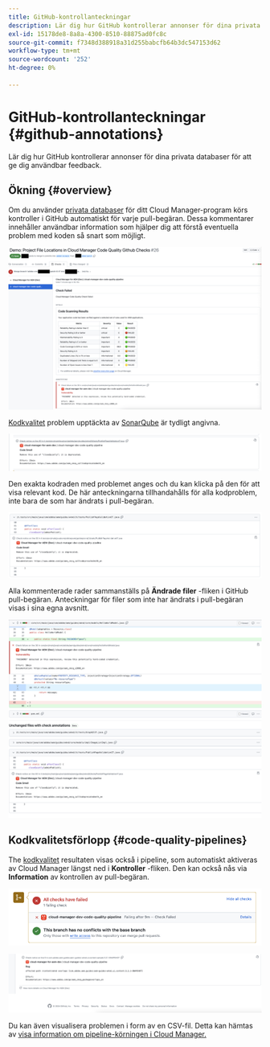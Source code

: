 ```yaml
---
title: GitHub-kontrollanteckningar
description: Lär dig hur GitHub kontrollerar annonser för dina privata databaser för att ge dig användbar feedback.
exl-id: 15178de8-8a8a-4300-8510-88875ad0fc8c
source-git-commit: f7348d388918a31d255babcfb64b3dc547153d62
workflow-type: tm+mt
source-wordcount: '252'
ht-degree: 0%

---
```



# GitHub-kontrollanteckningar {#github-annotations}

Lär dig hur GitHub kontrollerar annonser för dina privata databaser för att ge dig användbar feedback.

## Ökning {#overview}

Om du använder [privata databaser](private-repositories.md) för ditt Cloud Manager-program körs kontroller i GitHub automatiskt för varje pull-begäran. Dessa kommentarer innehåller användbar information som hjälper dig att förstå eventuella problem med koden så snart som möjligt.

![Exempel på GitHub-kontrollanteckningar](assets/github-check-annotations.png)

[Kodkvalitet](/help/implementing/cloud-manager/code-quality-testing.md) problem upptäckta av [SonarQube](/help/implementing/cloud-manager/custom-code-quality-rules.md) är tydligt angivna.

![Exempel på kommentar om kodproblem](assets/github-check-annotations-example.png)

Den exakta kodraden med problemet anges och du kan klicka på den för att visa relevant kod. De här anteckningarna tillhandahålls för alla kodproblem, inte bara de som har ändrats i pull-begäran.

![Exempel på kommentar om kodproblem](assets/github-check-annotations-example-code.png)

Alla kommenterade rader sammanställs på **Ändrade filer** -fliken i GitHub pull-begäran. Anteckningar för filer som inte har ändrats i pull-begäran visas i sina egna avsnitt.

![Exempel på anteckningar i filer har ändrats](assets/github-check-annotations-files-changed.png)

## Kodkvalitetsförlopp {#code-quality-pipelines}

The [kodkvalitet](/help/implementing/cloud-manager/code-quality-testing.md) resultaten visas också i pipeline, som automatiskt aktiveras av Cloud Manager längst ned i **Kontroller** -fliken. Den kan också nås via **Information** av kontrollen av pull-begäran.

![Exempel på anteckningar](assets/github-check-annotations-code-quality.png)

![Exempel på anteckningar](assets/github-check-annotations-code-quality-2.png)

Du kan även visualisera problemen i form av en CSV-fil. Detta kan hämtas av [visa information om pipeline-körningen i Cloud Manager.](/help/implementing/cloud-manager/configuring-pipelines/managing-pipelines.md#view-details)
